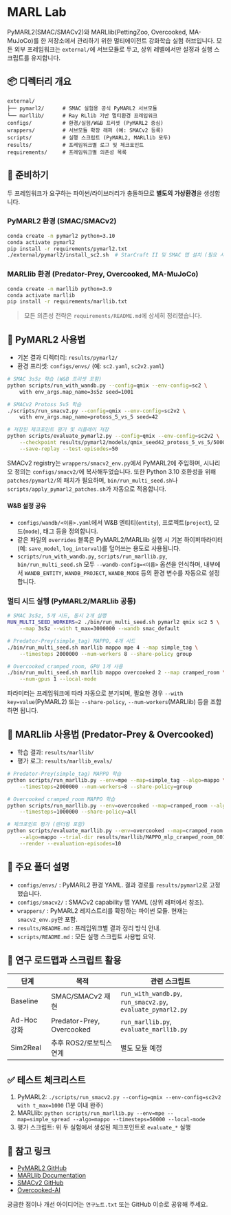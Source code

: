 # MARL Lab

PyMARL2(SMAC/SMACv2)와 MARLlib(PettingZoo, Overcooked, MA-MuJoCo)를 한 저장소에서 관리하기 위한 멀티에이전트 강화학습 실험 허브입니다. 모든 외부 프레임워크는 `external/`에 서브모듈로 두고, 상위 레벨에서만 설정과 실행 스크립트를 유지합니다.

## 📦 디렉터리 개요
```
external/
├── pymarl2/      # SMAC 실험용 공식 PyMARL2 서브모듈
└── marllib/      # Ray RLlib 기반 멀티환경 프레임워크
configs/          # 환경/실험/W&B 프리셋 (PyMARL2 중심)
wrappers/         # 서브모듈 확장 래퍼 (예: SMACv2 등록)
scripts/          # 실행 스크립트 (PyMARL2, MARLlib 모두)
results/          # 프레임워크별 로그 및 체크포인트
requirements/     # 프레임워크별 의존성 목록
```

## 🚀 준비하기
두 프레임워크가 요구하는 파이썬/라이브러리가 충돌하므로 **별도의 가상환경**을 생성합니다.

### PyMARL2 환경 (SMAC/SMACv2)
```bash
conda create -n pymarl2 python=3.10
conda activate pymarl2
pip install -r requirements/pymarl2.txt
./external/pymarl2/install_sc2.sh  # StarCraft II 및 SMAC 맵 설치 (필요 시)
```

### MARLlib 환경 (Predator-Prey, Overcooked, MA-MuJoCo)
```bash
conda create -n marllib python=3.9
conda activate marllib
pip install -r requirements/marllib.txt
```
> 모든 의존성 전략은 `requirements/README.md`에 상세히 정리했습니다.

## 🧪 PyMARL2 사용법
- 기본 결과 디렉터리: `results/pymarl2/`
- 환경 프리셋: `configs/envs/` (예: `sc2.yaml`, `sc2v2.yaml`)

```bash
# SMAC 3s5z 학습 (W&B 프리셋 포함)
python scripts/run_with_wandb.py --config=qmix --env-config=sc2 \
    with env_args.map_name=3s5z seed=1001

# SMACv2 Protoss 5v5 학습
./scripts/run_smacv2.py --config=qmix --env-config=sc2v2 \
    with env_args.map_name=protoss_5_vs_5 seed=42

# 저장된 체크포인트 평가 및 리플레이 저장
python scripts/evaluate_pymarl2.py --config=qmix --env-config=sc2v2 \
    --checkpoint results/pymarl2/models/qmix_seed42_protoss_5_vs_5/5000000 \
    --save-replay --test-episodes=50
```
SMACv2 registry는 `wrappers/smacv2_env.py`에서 PyMARL2에 주입하며, 시나리오 정의는 `configs/smacv2/`에 복사해두었습니다.
또한 Python 3.10 호환성을 위해 `patches/pymarl2/`의 패치가 필요하며, `bin/run_multi_seed.sh`나 `scripts/apply_pymarl2_patches.sh`가 자동으로 적용합니다.

#### W&B 설정 공유
- `configs/wandb/<이름>.yaml`에서 W&B 엔티티(`entity`), 프로젝트(`project`), 모드(`mode`), 태그 등을 정의합니다.
- 같은 파일의 `overrides` 블록은 PyMARL2/MARLlib 실행 시 기본 하이퍼파라미터(예: `save_model`, `log_interval`)를 덮어쓰는 용도로 사용됩니다.
- `scripts/run_with_wandb.py`, `scripts/run_marllib.py`, `bin/run_multi_seed.sh` 모두 `--wandb-config=<이름>` 옵션을 인식하며, 내부에서 `WANDB_ENTITY`, `WANDB_PROJECT`, `WANDB_MODE` 등의 환경 변수를 자동으로 설정합니다.

### 멀티 시드 실행 (PyMARL2/MARLlib 공통)
```bash
# SMAC 3s5z, 5개 시드, 동시 2개 실행
RUN_MULTI_SEED_WORKERS=2 ./bin/run_multi_seed.sh pymarl2 qmix sc2 5 \
    --map 3s5z --with t_max=3000000 --wandb smac_default

# Predator-Prey(simple_tag) MAPPO, 4개 시드
./bin/run_multi_seed.sh marllib mappo mpe 4 --map simple_tag \
    --timesteps 2000000 --num-workers 8 --share-policy group

# Overcooked cramped_room, GPU 1개 사용
./bin/run_multi_seed.sh marllib mappo overcooked 2 --map cramped_room \
    --num-gpus 1 --local-mode
```
파라미터는 프레임워크에 따라 자동으로 분기되며, 필요한 경우 `--with key=value`(PyMARL2) 또는 `--share-policy`, `--num-workers`(MARLlib) 등을 조합하면 됩니다.

## 🍳 MARLlib 사용법 (Predator-Prey & Overcooked)
- 학습 결과: `results/marllib/`
- 평가 로그: `results/marllib_evals/`

```bash
# Predator-Prey(simple_tag) MAPPO 학습
python scripts/run_marllib.py --env=mpe --map=simple_tag --algo=mappo \
    --timesteps=2000000 --num-workers=8 --share-policy=group

# Overcooked cramped_room MAPPO 학습
python scripts/run_marllib.py --env=overcooked --map=cramped_room --algo=mappo \
    --timesteps=1000000 --share-policy=all

# 체크포인트 평가 (렌더링 포함)
python scripts/evaluate_marllib.py --env=overcooked --map=cramped_room \
    --algo=mappo --trial-dir results/marllib/MAPPO_mlp_cramped_room_00123 \
    --render --evaluation-episodes=10
```

## 📁 주요 폴더 설명
- `configs/envs/` : PyMARL2 환경 YAML. 결과 경로를 `results/pymarl2`로 고정했습니다.
- `configs/smacv2/` : SMACv2 capability 맵 YAML (상위 래퍼에서 참조).
- `wrappers/` : PyMARL2 레지스트리를 확장하는 파이썬 모듈. 현재는 `smacv2_env.py`만 포함.
- `results/README.md` : 프레임워크별 결과 정리 방식 안내.
- `scripts/README.md` : 모든 실행 스크립트 사용법 요약.

## 🧭 연구 로드맵과 스크립트 활용
| 단계 | 목적 | 관련 스크립트 |
| --- | --- | --- |
| Baseline | SMAC/SMACv2 재현 | `run_with_wandb.py`, `run_smacv2.py`, `evaluate_pymarl2.py` |
| Ad-Hoc 강화 | Predator-Prey, Overcooked | `run_marllib.py`, `evaluate_marllib.py` |
| Sim2Real | 추후 ROS2/로보틱스 연계 | 별도 모듈 예정 |

## ✅ 테스트 체크리스트
1. PyMARL2: `./scripts/run_smacv2.py --config=qmix --env-config=sc2v2 with t_max=1000` (1분 이내 완주)
2. MARLlib: `python scripts/run_marllib.py --env=mpe --map=simple_spread --algo=mappo --timesteps=50000 --local-mode`
3. 평가 스크립트: 위 두 실험에서 생성된 체크포인트로 `evaluate_*` 실행

## 🔗 참고 링크
- [PyMARL2 GitHub](https://github.com/hijkzzz/pymarl2)
- [MARLlib Documentation](https://marllib.readthedocs.io/)
- [SMACv2 GitHub](https://github.com/oxwhirl/smacv2)
- [Overcooked-AI](https://github.com/HumanCompatibleAI/overcooked_ai)

궁금한 점이나 개선 아이디어는 `연구노트.txt` 또는 GitHub 이슈로 공유해 주세요.
